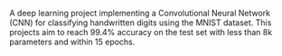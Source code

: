 A deep learning project implementing a Convolutional Neural Network (CNN) for classifying handwritten digits using the MNIST dataset. This projects aim to reach 99.4% accuracy on the test set with less than 8k parameters and within 15 epochs.

